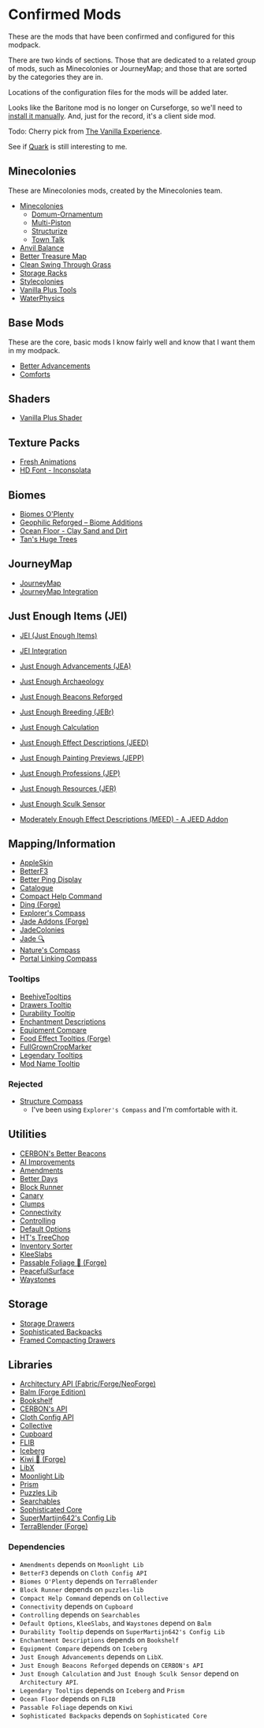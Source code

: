 # Confirmed Mods

These are the mods that have been confirmed and configured for this modpack.

There are two kinds of sections. Those that are dedicated to a related group
of mods, such as Minecolonies or JourneyMap; and those that are sorted by the
categories they are in.

Locations of the configuration files for the mods will be added later.

Looks like the Baritone mod is no longer on Curseforge, so we'll need to
[install it manually](https://github.com/cabaletta/baritone). And, just for
the record, it's a client side mod.

Todo: Cherry pick from [The Vanilla
Experience](https://www.curseforge.com/minecraft/modpacks/the-vanilla-experience).

See if [Quark](https://www.curseforge.com/minecraft/mc-mods/quark) is still
interesting to me.

## Minecolonies

These are Minecolonies mods, created by the Minecolonies team.

- [Minecolonies](https://www.curseforge.com/minecraft/mc-mods/minecolonies)
  - [Domum-Ornamentum](https://www.curseforge.com/minecraft/mc-mods/domum-ornamentum)
  - [Multi-Piston](https://www.curseforge.com/minecraft/mc-mods/multi-piston)
  - [Structurize](https://www.curseforge.com/minecraft/mc-mods/structurize)
  - [Town Talk](https://www.curseforge.com/minecraft/mc-mods/towntalk)
- [Anvil Balance](https://www.curseforge.com/minecraft/mc-mods/anvil-balance)
- [Better Treasure Map](https://www.curseforge.com/minecraft/mc-mods/treasuredistance)
- [Clean Swing Through Grass](https://www.curseforge.com/minecraft/mc-mods/clean-swing-through-grass)
- [Storage Racks](https://www.curseforge.com/minecraft/mc-mods/storage-racks)
- [Stylecolonies](https://www.curseforge.com/minecraft/mc-mods/stylecolonies)
- [Vanilla Plus Tools](https://www.curseforge.com/minecraft/mc-mods/vanilla-tools)
- [WaterPhysics](https://www.curseforge.com/minecraft/mc-mods/waterphysics)

## Base Mods

These are the core, basic mods I know fairly well and know that I want them in
my modpack.

- [Better Advancements](https://www.curseforge.com/minecraft/mc-mods/better-advancements)
- [Comforts](https://www.curseforge.com/minecraft/mc-mods/comforts)

## Shaders

- [Vanilla Plus Shader](https://www.curseforge.com/minecraft/shaders/vanilla-plus-shader)

## Texture Packs

- [Fresh Animations](https://www.curseforge.com/minecraft/texture-packs/fresh-animations)
- [HD Font - Inconsolata](https://www.curseforge.com/minecraft/texture-packs/hd-font-inconsolata)

## Biomes

- [Biomes O'Plenty](https://www.curseforge.com/minecraft/mc-mods/biomes-o-plenty)
- [Geophilic Reforged – Biome Additions](https://www.curseforge.com/minecraft/mc-mods/geophilic-reforged)
- [Ocean Floor - Clay Sand and Dirt](https://www.curseforge.com/minecraft/mc-mods/ocean-floor-clay-sand-and-dirt)
- [Tan's Huge Trees](https://www.curseforge.com/minecraft/mc-mods/tan-huge-trees)

## JourneyMap

- [JourneyMap](https://www.curseforge.com/minecraft/mc-mods/journeymap)
- [JourneyMap Integration](https://www.curseforge.com/minecraft/mc-mods/journeymap-integration)

## Just Enough Items (JEI)

- [JEI (Just Enough Items)](https://www.curseforge.com/minecraft/mc-mods/jei)

- [JEI Integration](https://www.curseforge.com/minecraft/mc-mods/jei-integration)
- [Just Enough Advancements (JEA)](https://www.curseforge.com/minecraft/mc-mods/jea)
- [Just Enough Archaeology](https://www.curseforge.com/minecraft/mc-mods/just-enough-archaeology)
- [Just Enough Beacons Reforged](https://www.curseforge.com/minecraft/mc-mods/just-enough-beacons-reforged)
- [Just Enough Breeding (JEBr)](https://www.curseforge.com/minecraft/mc-mods/justenoughbreeding)
- [Just Enough Calculation](https://www.curseforge.com/minecraft/mc-mods/just-enough-calculation)
- [Just Enough Effect Descriptions (JEED)](https://www.curseforge.com/minecraft/mc-mods/just-enough-effect-descriptions-jeed)
- [Just Enough Painting Previews (JEPP)](https://www.curseforge.com/minecraft/mc-mods/jepp)
- [Just Enough Professions (JEP)](https://www.curseforge.com/minecraft/mc-mods/just-enough-professions-jep)
- [Just Enough Resources (JER)](https://www.curseforge.com/minecraft/mc-mods/just-enough-resources-jer)
- [Just Enough Sculk Sensor](https://www.curseforge.com/minecraft/mc-mods/just-enough-sculk-sensor)
- [Moderately Enough Effect Descriptions (MEED) - A JEED Addon](https://www.curseforge.com/minecraft/mc-mods/moderately-enough-effect-descriptions-meed-a-jeed-addon)

## Mapping/Information

- [AppleSkin](https://www.curseforge.com/minecraft/mc-mods/appleskin)
- [BetterF3](https://www.curseforge.com/minecraft/mc-mods/betterf3)
- [Better Ping Display](https://www.curseforge.com/minecraft/mc-mods/better-ping-display)
- [Catalogue](https://www.curseforge.com/minecraft/mc-mods/catalogue)
- [Compact Help Command](https://www.curseforge.com/minecraft/mc-mods/compact-help-command)
- [Ding (Forge)](https://www.curseforge.com/minecraft/mc-mods/ding)
- [Explorer's Compass](https://www.curseforge.com/minecraft/mc-mods/explorers-compass)
- [Jade Addons (Forge)](https://www.curseforge.com/minecraft/mc-mods/jade-addons)
- [JadeColonies](https://www.curseforge.com/minecraft/mc-mods/jadecolonies)
- [Jade 🔍](https://www.curseforge.com/minecraft/mc-mods/jade)
- [Nature's Compass](https://www.curseforge.com/minecraft/mc-mods/natures-compass)
- [Portal Linking Compass](https://www.curseforge.com/minecraft/mc-mods/portal-linking-compass)

### Tooltips

- [BeehiveTooltips](https://www.curseforge.com/minecraft/mc-mods/beehivetooltips)
- [Drawers Tooltip](https://www.curseforge.com/minecraft/mc-mods/drawers-tooltip)
- [Durability Tooltip](https://www.curseforge.com/minecraft/mc-mods/durability-tooltip)
- [Enchantment Descriptions](https://www.curseforge.com/minecraft/mc-mods/enchantment-descriptions)
- [Equipment Compare](https://www.curseforge.com/minecraft/mc-mods/equipment-compare)
- [Food Effect Tooltips (Forge)](https://www.curseforge.com/minecraft/mc-mods/food-effect-tooltips-forge)
- [FullGrownCropMarker](https://www.curseforge.com/minecraft/mc-mods/full-grown-crop-marker)
- [Legendary Tooltips](https://www.curseforge.com/minecraft/mc-mods/legendary-tooltips)
- [Mod Name Tooltip](https://www.curseforge.com/minecraft/mc-mods/mod-name-tooltip)

### Rejected

- [Structure Compass](https://www.curseforge.com/minecraft/mc-mods/structure-compass)
  - I've been using `Explorer's Compass` and I'm comfortable with it.

## Utilities

- [CERBON's Better Beacons](https://www.curseforge.com/minecraft/mc-mods/cerbons-better-beacons)
- [AI Improvements](https://www.curseforge.com/minecraft/mc-mods/ai-improvements)
- [Amendments](https://www.curseforge.com/minecraft/mc-mods/amendments)
- [Better Days](https://www.curseforge.com/minecraft/mc-mods/betterdays)
- [Block Runner](https://www.curseforge.com/minecraft/mc-mods/block-runner-forge)
- [Canary](https://www.curseforge.com/minecraft/mc-mods/canary)
- [Clumps](https://www.curseforge.com/minecraft/mc-mods/clumps)
- [Connectivity](https://www.curseforge.com/minecraft/mc-mods/connectivity)
- [Controlling](https://www.curseforge.com/minecraft/mc-mods/controlling)
- [Default Options](https://www.curseforge.com/minecraft/mc-mods/default-options)
- [HT's TreeChop](https://www.curseforge.com/minecraft/mc-mods/treechop)
- [Inventory Sorter](https://www.curseforge.com/minecraft/mc-mods/inventory-sorter)
- [KleeSlabs](https://www.curseforge.com/minecraft/mc-mods/kleeslabs)
- [Passable Foliage 🌳 (Forge)](https://www.curseforge.com/minecraft/mc-mods/passable-foliage)
- [PeacefulSurface](https://www.curseforge.com/minecraft/mc-mods/peacefulsurface)
- [Waystones](https://www.curseforge.com/minecraft/mc-mods/waystones)

## Storage

- [Storage Drawers](https://www.curseforge.com/minecraft/mc-mods/storage-drawers)
- [Sophisticated Backpacks](https://www.curseforge.com/minecraft/mc-mods/sophisticated-backpacks)
- [Framed Compacting Drawers](https://www.curseforge.com/minecraft/mc-mods/framed-compacting-drawers)

## Libraries

- [Architectury API (Fabric/Forge/NeoForge)](https://www.curseforge.com/minecraft/mc-mods/architectury-api)
- [Balm (Forge Edition)](https://www.curseforge.com/minecraft/mc-mods/balm)
- [Bookshelf](https://www.curseforge.com/minecraft/mc-mods/bookshelf)
- [CERBON's API](https://www.curseforge.com/minecraft/mc-mods/cerbons-api)
- [Cloth Config API](https://www.curseforge.com/minecraft/mc-mods/cloth-config)
- [Collective](https://www.curseforge.com/minecraft/mc-mods/collective)
- [Cupboard](https://www.curseforge.com/minecraft/mc-mods/cupboard)
- [FLIB](https://www.curseforge.com/minecraft/mc-mods/flib)
- [Iceberg](https://www.curseforge.com/minecraft/mc-mods/iceberg)
- [Kiwi 🥝 (Forge)](https://www.curseforge.com/minecraft/mc-mods/kiwi)
- [LibX](https://www.curseforge.com/minecraft/mc-mods/libx)
- [Moonlight Lib](https://www.curseforge.com/minecraft/mc-mods/selene)
- [Prism](https://www.curseforge.com/minecraft/mc-mods/prism-lib)
- [Puzzles Lib](https://www.curseforge.com/minecraft/mc-mods/puzzles-lib)
- [Searchables](https://www.curseforge.com/minecraft/mc-mods/searchables)
- [Sophisticated Core](https://www.curseforge.com/minecraft/mc-mods/sophisticated-core)
- [SuperMartijn642's Config Lib](https://www.curseforge.com/minecraft/mc-mods/supermartijn642s-config-lib)
- [TerraBlender (Forge)](https://www.curseforge.com/minecraft/mc-mods/terrablender)

### Dependencies

- `Amendments` depends on `Moonlight Lib`
- `BetterF3` depends on `Cloth Config API`
- `Biomes O'Plenty` depends on `TerraBlender`
- `Block Runner` depends on `puzzles-lib`
- `Compact Help Command` depends on `Collective`
- `Connectivity` depends on `Cupboard`
- `Controlling` depends on `Searchables`
- `Default Options`, `KleeSlabs`, and `Waystones` depend on `Balm`
- `Durability Tooltip` depends on `SuperMartijn642's Config Lib`
- `Enchantment Descriptions` depends on `Bookshelf`
- `Equipment Compare` depends on `Iceberg`
- `Just Enough Advancements` depends on `LibX`.
- `Just Enough Beacons Reforged` depends on `CERBON's API`
- `Just Enough Calculation` and `Just Enough Sculk Sensor` depend on `Architectury API`.
- `Legendary Tooltips` depends on `Iceberg` and `Prism`
- `Ocean Floor` depends on `FLIB`
- `Passable Foliage` depends on `Kiwi`
- `Sophisticated Backpacks` depends on `Sophisticated Core`
